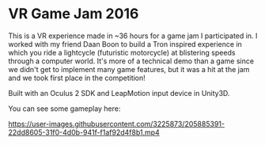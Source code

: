 # VR Game Jam 2016

This is a VR experience made in ~36 hours for a game jam I participated in. I worked with my friend Daan Boon to build a Tron inspired experience in which you ride a lightcycle (futuristic motorcycle) at blistering speeds through a computer world. It's more of a technical demo than a game since we didn't get to implement many game features, but it was a hit at the jam and we took first place in the competition!

Built with an Oculus 2 SDK and LeapMotion input device in Unity3D.

You can see some gameplay here:

https://user-images.githubusercontent.com/3225873/205885391-22dd8605-31f0-4d0b-941f-f1af92d4f8b1.mp4
